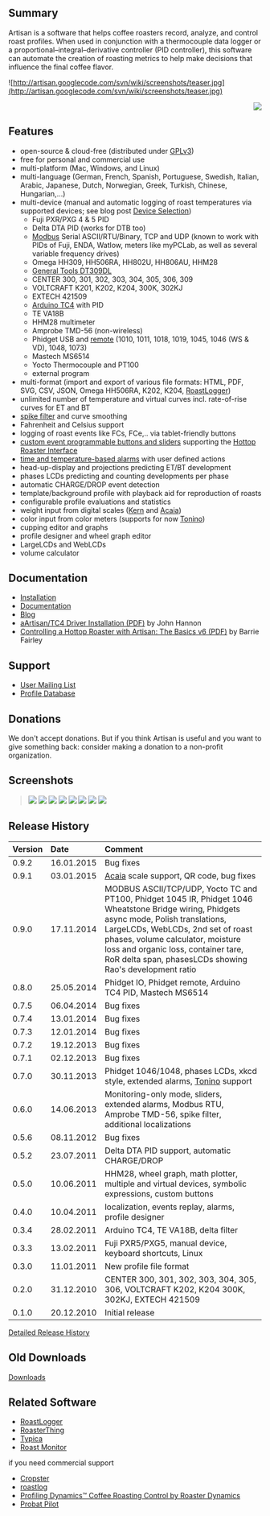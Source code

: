 ## Summary ##

Artisan is a software that helps coffee roasters record, analyze, and control roast profiles. When used in conjunction with a thermocouple data logger or a proportional–integral–derivative controller (PID controller), this software can automate the creation of roasting metrics to help make decisions that influence the final coffee flavor.

![http://artisan.googlecode.com/svn/wiki/screenshots/teaser.jpg](http://artisan.googlecode.com/svn/wiki/screenshots/teaser.jpg)
<p align='right'><a href='http://www.roastmagazine.com'><img src='http://artisan.googlecode.com/svn/wiki/screenshots/ROAST.jpg' /></a></p>

## Features ##

  * open-source & cloud-free (distributed under [GPLv3](http://gplv3.fsf.org))
  * free for personal and commercial use
  * multi-platform (Mac, Windows, and Linux)
  * multi-language (German, French, Spanish, Portuguese, Swedish, Italian, Arabic, Japanese, Dutch, Norwegian, Greek, Turkish, Chinese, Hungarian,...)
  * multi-device (manual and automatic logging of roast temperatures via supported devices; see blog post [Device Selection](http://artisan-roasterscope.blogspot.de/2013/06/device-selection.html))
    * Fuji PXR/PXG 4 & 5 PID
    * Delta DTA PID (works for DTB too)
    * [Modbus](http://artisan-roasterscope.blogspot.de/2013/05/more-modbus.html) Serial ASCII/RTU/Binary, TCP and UDP (known to work with PIDs of Fuji, ENDA, Watlow, meters like myPCLab, as well as several variable frequency drives)
    * Omega HH309, HH506RA, HH802U, HH806AU, HHM28
    * [General Tools DT309DL](http://www.tequipment.net/GeneralDT309DL.html)
    * CENTER 300, 301, 302, 303, 304, 305, 306, 309
    * VOLTCRAFT K201, K202, K204, 300K, 302KJ
    * EXTECH 421509
    * [Arduino TC4](http://www.mlgp-llc.com/arduino/public/arduino-pcb.html) with PID
    * TE VA18B
    * HHM28 multimeter
    * Amprobe TMD-56 (non-wireless)
    * Phidget USB and [remote](http://www.phidgets.com/docs/Phidget_WebService) (1010, 1011, 1018, 1019, 1045, 1046 (WS & VD), 1048, 1073)
    * Mastech MS6514
    * Yocto Thermocouple and PT100
    * external program
  * multi-format (import and export of various file formats:  HTML, PDF, SVG, CSV, JSON, Omega HH506RA, K202, K204, [RoastLogger](http://homepage.ntlworld.com/green_bean/coffee/roastlogger/roastlogger.htm))
  * unlimited number of temperature and virtual curves incl. rate-of-rise curves for ET and BT
  * [spike filter](http://artisan-roasterscope.blogspot.de/2013/05/fighting-spikes.html) and curve smoothing
  * Fahrenheit and Celsius support
  * logging of roast events like FCs, FCe,.. via tablet-friendly buttons
  * [custom event programmable buttons and sliders](http://artisan-roasterscope.blogspot.de/2013/02/events-buttons-and-palettes.html) supporting the [Hottop Roaster Interface](http://artisan-roasterscope.blogspot.de/2013/02/controlling-hottop.html)
  * [time and temperature-based alarms](http://artisan-roasterscope.blogspot.de/2013/03/alarms.html) with user defined actions
  * head-up-display and projections predicting ET/BT development
  * phases LCDs predicting and counting developments per phase
  * automatic CHARGE/DROP event detection
  * template/background profile with playback aid for reproduction of roasts
  * configurable profile evaluations and statistics
  * weight input from digital scales ([Kern](http://www.kern-sohn.com) and [Acaia](http://acaia.co))
  * color input from color meters (supports for now [Tonino](http://my-tonino.com))
  * cupping editor and graphs
  * profile designer and wheel graph editor
  * LargeLCDs and WebLCDs
  * volume calculator

## Documentation ##

  * [Installation](Installation.md)
  * [Documentation](http://coffeetroupe.com/artisandocs/)
  * [Blog](http://artisan-roasterscope.blogspot.de)
  * [aArtisan/TC4 Driver Installation (PDF)](https://drive.google.com/file/d/0B4HTX5wS3NB2SlRQa1ozNnZ4Uk0/edit?usp=sharing) by John Hannon
  * [Controlling a Hottop Roaster with Artisan: The Basics v6 (PDF)](https://drive.google.com/file/d/0B4HTX5wS3NB2ZGxsTU4tbmtVUmM/edit?usp=sharing) by Barrie Fairley

## Support ##

  * [User Mailing List](https://lists.mokelbu.de/listinfo/artisan-user)
  * [Profile Database](https://docs.google.com/folder/d/0B-Bcer800P7hVjdqanphTzNKWHM/edit)

## Donations ##

We don't accept donations. But if you think Artisan is useful and you want to give something back: consider making a donation to a non-profit organization.

## Screenshots ##

> [![](http://artisan.googlecode.com/svn/wiki/screenshots/ubuntu-curves-small.png)](https://code.google.com/p/artisan/wiki/ScreenShots) [![](http://artisan.googlecode.com/svn/wiki/screenshots/win-wheel-small.png)](https://code.google.com/p/artisan/wiki/ScreenShots)
> [![](http://artisan.googlecode.com/svn/wiki/screenshots/mac-curves-small.png)](https://code.google.com/p/artisan/wiki/ScreenShots)  [![](http://artisan.googlecode.com/svn/wiki/screenshots/mac-roast-properties-small.png)](https://code.google.com/p/artisan/wiki/ScreenShots) [![](http://artisan.googlecode.com/svn/wiki/screenshots/win-cupping-small.png)](https://code.google.com/p/artisan/wiki/ScreenShots) [![](http://artisan.googlecode.com/svn/wiki/screenshots/mac-designer-small.png)](https://code.google.com/p/artisan/wiki/ScreenShots)
> [![](http://artisan.googlecode.com/svn/wiki/screenshots/centos-sliders-small.png)](https://code.google.com/p/artisan/wiki/ScreenShots)
> [![](http://artisan.googlecode.com/svn/wiki/screenshots/artisan-0.7-small.png)](https://code.google.com/p/artisan/wiki/ScreenShots)


## Release History ##

| **Version** | **Date** | **Comment** |
|:------------|:---------|:------------|
| 0.9.2 | 16.01.2015 | Bug fixes |
| 0.9.1 | 03.01.2015 | [Acaia](http://acaia.co) scale support, QR code, bug fixes |
| 0.9.0 | 17.11.2014 | MODBUS ASCII/TCP/UDP, Yocto TC and PT100, Phidget 1045 IR, Phidget 1046 Wheatstone Bridge wiring, Phidgets async mode, Polish translations, LargeLCDs, WebLCDs, 2nd set of roast phases, volume calculator, moisture loss and organic loss, container tare, RoR delta span, phasesLCDs showing Rao's development ratio |
| 0.8.0 | 25.05.2014 | Phidget IO, Phidget remote, Arduino TC4 PID, Mastech MS6514 |
| 0.7.5 | 06.04.2014 | Bug fixes |
| 0.7.4 | 13.01.2014 | Bug fixes |
| 0.7.3 | 12.01.2014 | Bug fixes |
| 0.7.2 | 19.12.2013 | Bug fixes |
| 0.7.1 | 02.12.2013 | Bug fixes |
| 0.7.0 | 30.11.2013 | Phidget 1046/1048, phases LCDs, xkcd style, extended alarms, [Tonino](http://my-tonino.com) support |
| 0.6.0 | 14.06.2013 | Monitoring-only mode, sliders, extended alarms, Modbus RTU, Amprobe TMD-56, spike filter, additional localizations |
| 0.5.6 | 08.11.2012 | Bug fixes |
| 0.5.2 | 23.07.2011 | Delta DTA PID support, automatic CHARGE/DROP |
| 0.5.0 | 10.06.2011 | HHM28, wheel graph, math plotter, multiple and virtual devices, symbolic expressions,  custom buttons |
| 0.4.0 | 10.04.2011 | localization, events replay, alarms, profile designer |
| 0.3.4 | 28.02.2011 | Arduino TC4, TE VA18B, delta filter |
| 0.3.3 | 13.02.2011 | Fuji PXR5/PXG5, manual device, keyboard shortcuts, Linux |
| 0.3.0 | 11.01.2011 | New profile file format |
| 0.2.0 | 31.12.2010 | CENTER 300, 301, 302, 303, 304, 305, 306, VOLTCRAFT K202, K204 300K, 302KJ, EXTECH 421509 |
| 0.1.0 | 20.12.2010 | Initial release |

[Detailed Release History](ReleaseHistory.md)

## Old Downloads ##
[Downloads](http://code.google.com/p/artisan/downloads/list?can=1&q=&colspec=Filename+Summary+Uploaded+ReleaseDate+Size+DownloadCount)

## Related Software ##

  * [RoastLogger](http://homepage.ntlworld.com/green_bean/coffee/roastlogger/roastlogger.htm)
  * [RoasterThing](http://www.roasterthing.com/)
  * [Typica](http://www.randomfield.com/programs/typica/)
  * [Roast Monitor](http://coffeesnobs.com.au/RoastMonitor/)

if you need commercial support

  * [Cropster](https://www.cropster.org/products/coffee-roaster/features/roasting/)
  * [roastlog](http://roastlog.com)
  * [Profiling Dynamics™ Coffee Roasting Control by Roaster Dynamics](http://www.roasterdynamics.com/Profiling_Dynamics.html)
  * [Probat Pilot](http://www.probat.com/en/gourmet-world/pilot.html)